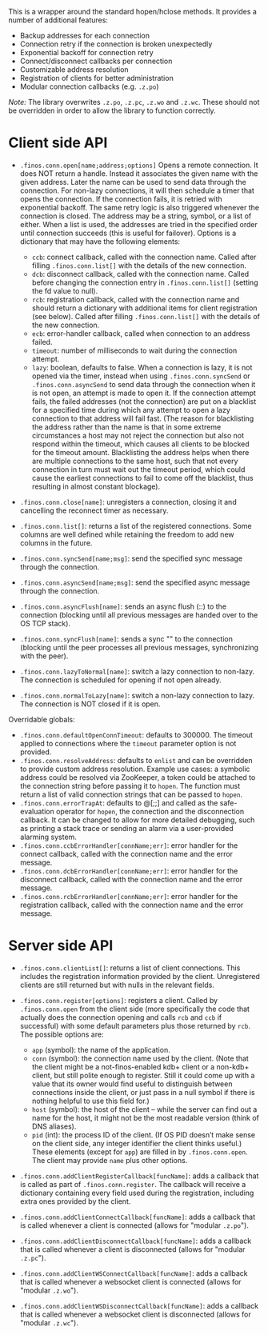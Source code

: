 This is a wrapper around the standard hopen/hclose methods. It provides a number of additional features:
* Backup addresses for each connection
* Connection retry if the connection is broken unexpectedly
* Exponential backoff for connection retry
* Connect/disconnect callbacks per connection
* Customizable address resolution
* Registration of clients for better administration
* Modular connection callbacks (e.g. `.z.po`)

*Note:* The library overwrites `.z.po`, `.z.pc`, `.z.wo` and `.z.wc`. These should not be overridden in order to allow the library to function correctly.

Client side API
===============
* `.finos.conn.open[name;address;options]`
   Opens a remote connection. It does NOT return a handle. Instead it associates the given name with the given address. Later the name can be used to send data through the connection. For non-lazy connections, it will then schedule a timer that opens the connection. If the connection fails, it is retried with exponential backoff. The same retry logic is also triggered whenever the connection is closed.
   The address may be a string, symbol, or a list of either. When a list is used, the addresses are tried in the specified order until connection succeeds (this is useful for failover).
   Options is a dictionary that may have the following elements:
   * `ccb`: connect callback, called with the connection name. Called after filling `.finos.conn.list[]` with the details of the new connection.
   * `dcb`: disconnect callback, called with the connection name. Called before changing the connection entry in `.finos.conn.list[]` (setting the fd value to null).
   * `rcb`: registration callback, called with the connection name and should return a dictionary with additional items for client registration (see below). Called after filling `.finos.conn.list[]` with the details of the new connection.
   * `ecb`: error-handler callback, called when connection to an address failed.
   * `timeout`: number of milliseconds to wait during the connection attempt.
   * `lazy`: boolean, defaults to false. When a connection is lazy, it is not opened via the timer, instead when using `.finos.conn.syncSend` or `.finos.conn.asyncSend` to send data through the connection when it is not open, an attempt is made to open it. If the connection attempt fails, the failed addresses (not the connection) are put on a blacklist for a specified time during which any attempt to open a lazy connection to that address will fail fast. (The reason for blacklisting the address rather than the name is that in some extreme circumstances a host may not reject the connection but also not respond within the timeout, which causes all clients to be blocked for the timeout amount. Blacklisting the address helps when there are multiple connections to the same host, such that not every connection in turn must wait out the timeout period, which could cause the earliest connections to fail to come off the blacklist, thus resulting in almost constant blockage).

* `.finos.conn.close[name]`: unregisters a connection, closing it and cancelling the reconnect timer as necessary.
* `.finos.conn.list[]`: returns a list of the registered connections. Some columns are well defined while retaining the freedom to add new columns in the future.
* `.finos.conn.syncSend[name;msg]`: send the specified sync message through the connection.
* `.finos.conn.asyncSend[name;msg]`: send the specified async message through the connection.
* `.finos.conn.asyncFlush[name]`: sends an async flush (::) to the connection (blocking until all previous messages are handed over to the OS TCP stack).
* `.finos.conn.syncFlush[name]`: sends a sync "" to the connection (blocking until the peer processes all previous messages, synchronizing with the peer).
* `.finos.conn.lazyToNormal[name]`: switch a lazy connection to non-lazy. The connection is scheduled for opening if not open already.
* `.finos.conn.normalToLazy[name]`: switch a non-lazy connection to lazy. The connection is NOT closed if it is open.

Overridable globals:
* `.finos.conn.defaultOpenConnTimeout`: defaults to 300000. The timeout applied to connections where the `timeout` parameter option is not provided.
* `.finos.conn.resolveAddress`: defaults to `enlist` and can be overridden to provide custom address resolution. Example use cases: a symbolic address could be resolved via ZooKeeper, a token could be attached to the connection string before passing it to `hopen`. The function must return a list of valid connection strings that can be passed to `hopen`.
* `.finos.conn.errorTrapAt`: defaults to @[;;] and called as the safe-evaluation operator for `hopen`, the connection and the disconnection callback. It can be changed to allow for more detailed debugging, such as printing a stack trace or sending an alarm via a user-provided alarming system.
* `.finos.conn.ccbErrorHandler[connName;err]`: error handler for the connect callback, called with the connection name and the error message.
* `.finos.conn.dcbErrorHandler[connName;err]`: error handler for the disconnect callback, called with the connection name and the error message.
* `.finos.conn.rcbErrorHandler[connName;err]`: error handler for the registration callback, called with the connection name and the error message.

Server side API
===============

* `.finos.conn.clientList[]`: returns a list of client connections. This includes the registration information provided by the client. Unregistered clients are still returned but with nulls in the relevant fields.
* `.finos.conn.register[options]`: registers a client. Called by `.finos.conn.open` from the client side (more specifically the code that actually does the connection opening and calls `rcb` and `ccb` if successful) with some default parameters plus those returned by `rcb`.
The possible options are:
   * `app` (symbol): the name of the application.
   * `conn` (symbol): the connection name used by the client. (Note that the client might be a not-finos-enabled kdb+ client or a non-kdb+ client, but still polite enough to register. Still it could come up with a value that its owner would find useful to distinguish between connections inside the client, or just pass in a null symbol if there is nothing helpful to use this field for.)
   * `host` (symbol): the host of the client – while the server can find out a name for the host, it might not be the most readable version (think of DNS aliases).
   * `pid` (int): the process ID of the client. (If OS PID doesn’t make sense on the client side, any integer identifier the client thinks useful.)
These elements (except for `app`) are filled in by `.finos.conn.open`. The client may provide `name` plus other options.

* `.finos.conn.addClientRegisterCallback[funcName]`: adds a callback that is called as part of `.finos.conn.register`. The callback will receive a dictionary containing every field used during the registration, including extra ones provided by the client.
* `.finos.conn.addClientConnectCallback[funcName]`: adds a callback that is called whenever a client is connected (allows for "modular `.z.po`").
* `.finos.conn.addClientDisconnectCallback[funcName]`: adds a callback that is called whenever a client is disconnected (allows for "modular `.z.pc`").
* `.finos.conn.addClientWSConnectCallback[funcName]`: adds a callback that is called whenever a websocket client is connected (allows for "modular `.z.wo`").
* `.finos.conn.addClientWSDisconnectCallback[funcName]`: adds a callback that is called whenever a websocket client is disconnected (allows for "modular `.z.wc`").
